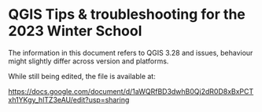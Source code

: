 # QGIS Tips & troubleshooting for the 2023 Winter School

The information in this document refers to QGIS 3.28 and issues, behaviour might slightly differ across version and platforms.

While still being edited, the file is available at:

https://docs.google.com/document/d/1aWQRfBD3dwhB0Qj2dR0D8xBxPCTxh1YKgy_hlTZ3eAU/edit?usp=sharing
